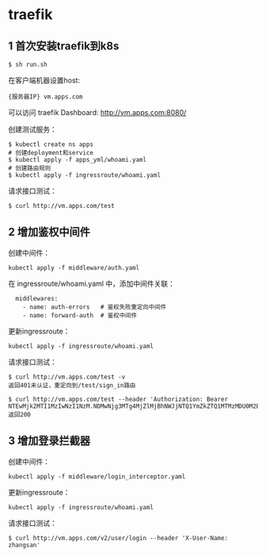 # traefik

## 1 首次安装traefik到k8s
```
$ sh run.sh
```
在客户端机器设置host:
```
{服务器IP} vm.apps.com
```
可以访问 traefik Dashboard: http://vm.apps.com:8080/  

创建测试服务：
```
$ kubectl create ns apps
# 创建deployment和service
$ kubectl apply -f apps_yml/whoami.yaml
# 创建路由规则
$ kubectl apply -f ingressroute/whoami.yaml
```
请求接口测试：
```
$ curl http://vm.apps.com/test
```

## 2 增加鉴权中间件
创建中间件：
```
kubectl apply -f middleware/auth.yaml
```
在 ingressroute/whoami.yaml 中，添加中间件关联：
```
  middlewares:
    - name: auth-errors   # 鉴权失败重定向中间件
    - name: forward-auth  # 鉴权中间件
```
更新ingressroute：
```
kubectl apply -f ingressroute/whoami.yaml
```
请求接口测试：
```
$ curl http://vm.apps.com/test -v
返回401未认证，重定向到/test/sign_in路由

$ curl http://vm.apps.com/test --header 'Authorization: Bearer NTEwMjk2MTI1MzIwNzI1NzM.NDMwNjg3MTg4MjZlMjBhNWJjNTQ1YmZkZTQ1MTMzMDU0M2E2NmNiMA'
返回200
```

## 3 增加登录拦截器
创建中间件：
```
kubectl apply -f middleware/login_interceptor.yaml
```
更新ingressroute：
```
kubectl apply -f ingressroute/whoami.yaml
```
请求接口测试：
```
$ curl http://vm.apps.com/v2/user/login --header 'X-User-Name: zhangsan'
```